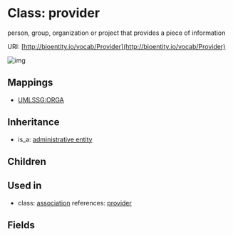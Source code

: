 # Class: provider


person, group, organization or project that provides a piece of information

URI: [http://bioentity.io/vocab/Provider](http://bioentity.io/vocab/Provider)

![img](http://yuml.me/diagram/nofunky;dir:TB/class/\[AdministrativeEntity]^-\[Provider])
## Mappings

 * [UMLSSG:ORGA](http://purl.obolibrary.org/obo/UMLSSG_ORGA)
## Inheritance

 *  is_a: [administrative entity](AdministrativeEntity.md)
## Children

## Used in

 *  class: [association](Association.md) references: [provider](Provider.md)
## Fields

